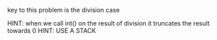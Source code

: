 key to this problem is the division case

HINT: when we call int() on the result of division it truncates the result towards 0
HINT: USE A STACK
